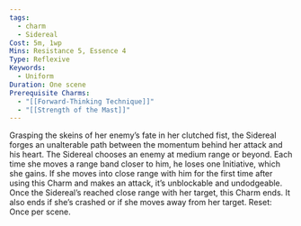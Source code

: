```yaml
---
tags:
  - charm
  - Sidereal
Cost: 5m, 1wp
Mins: Resistance 5, Essence 4
Type: Reflexive
Keywords:
  - Uniform
Duration: One scene
Prerequisite Charms:
  - "[[Forward-Thinking Technique]]"
  - "[[Strength of the Mast]]"
---
```

Grasping the skeins of her enemy’s fate in her clutched fist, the Sidereal forges an unalterable path between the momentum behind her attack and his heart. The Sidereal chooses an enemy at medium range or beyond. Each time she moves a range band closer to him, he loses one Initiative, which she gains. If she moves into close range with him for the first time after using this Charm and makes an attack, it’s unblockable and undodgeable. Once the Sidereal’s reached close range with her target, this Charm ends. It also ends if she’s crashed or if she moves away from her target. Reset: Once per scene.